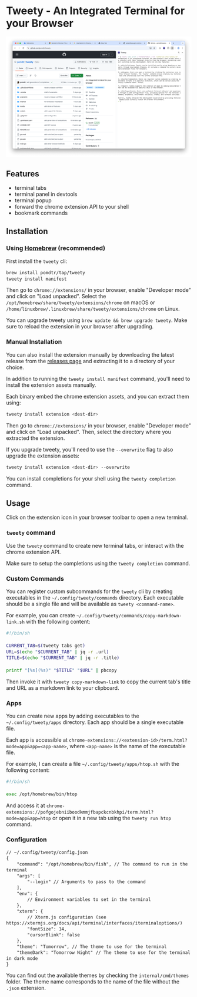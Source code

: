 # Tweety - An Integrated Terminal for your Browser

![tweety summarizing a page](./media/demo.png)

## Features

- terminal tabs
- terminal panel in devtools
- terminal popup
- forward the chrome extension API to your shell
- bookmark commands

## Installation

### Using [Homebrew](https://brew.sh/) (recommended)

First install the `tweety` cli:

```sh
brew install pomdtr/tap/tweety
tweety install manifest
```

Then go to `chrome://extensions/` in your browser, enable "Developer mode" and click on "Load unpacked". Select the `/opt/homebrew/share/tweety/extensions/chrome` on macOS or `/home/linuxbrew/.linuxbrew/share/tweety/extensions/chrome` on Linux.

You can upgrade tweety using `brew update && brew upgrade tweety`. Make sure to reload the extension in your browser after upgrading.

### Manual Installation

You can also install the extension manually by downloading the latest release from the [releases page](https://github.com/pomdtr/tweety/releases) and extracting it to a directory of your choice.

In addition to running the `tweety install manifest` command, you'll need to install the extension assets manually.

Each binary embed the chrome extension assets, and you can extract them using:

```sh
tweety install extension <dest-dir>
```

Then go to `chrome://extensions/` in your browser, enable "Developer mode" and click on "Load unpacked". Then, select the directory where you extracted the extension.

If you upgrade tweety, you'll need to use the `--overwrite` flag to also upgrade the extension assets:

```sh
tweety install extension <dest-dir> --overwrite
```

You can install completions for your shell using the `tweety completion` command.

## Usage

Click on the extension icon in your browser toolbar to open a new terminal.

### `tweety` command

Use the `tweety` command to create new terminal tabs, or interact with the chrome extension API.

Make sure to setup the completions using the `tweety completion` command.

### Custom Commands

You can register custom subcommands for the `tweety` cli by creating executables in the `~/.config/tweety/commands` directory. Each executable should be a single file and will be available as `tweety <command-name>`.

For example, you can create `~/.config/tweety/commands/copy-markdown-link.sh` with the following content:

```sh
#!/bin/sh

CURRENT_TAB=$(tweety tabs get)
URL=$(echo "$CURRENT_TAB" | jq -r .url)
TITLE=$(echo "$CURRENT_TAB" | jq -r .title)

printf "[%s](%s)" "$TITLE" "$URL" | pbcopy
```

Then invoke it with `tweety copy-markdown-link` to copy the current tab's title and URL as a markdown link to your clipboard.

### Apps

You can create new apps by adding executables to the `~/.config/tweety/apps` directory. Each app should be a single executable file.

Each app is accessible at `chrome-extensions://<extension-id>/term.html?mode=app&app=<app-name>`, where `<app-name>` is the name of the executable file.

For example, I can create a file `~/.config/tweety/apps/htop.sh` with the following content:

```sh
#!/bin/sh

exec /opt/homebrew/bin/htop
```

And access it at `chrome-extensions://pofgojebniiboodkmmjfbapckcnbkhpi/term.html?mode=app&app=htop` or open it in a new tab using the `tweety run htop` command.

### Configuration

```jsonc
// ~/.config/tweety/config.json
{
    "command": "/opt/homebrew/bin/fish", // The command to run in the terminal
    "args": [
        "--login" // Arguments to pass to the command
    ],
    "env": {
        // Environment variables to set in the terminal
    },
    "xterm": {
        // Xterm.js configuration (see https://xtermjs.org/docs/api/terminal/interfaces/iterminaloptions/)
        "fontSize": 14,
        "cursorBlink": false
    },
    "theme": "Tomorrow", // The theme to use for the terminal
    "themeDark": "Tomorrow Night" // The theme to use for the terminal in dark mode
}
```

You can find out the available themes by checking the `internal/cmd/themes` folder. The theme name corresponds to the name of the file without the `.json` extension.
